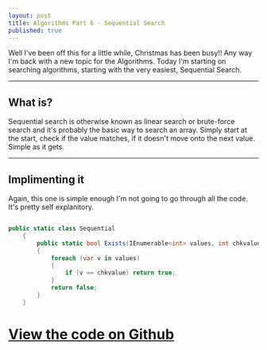 ```yaml
---
layout: post
title: Algorithms Part 6 - Sequential Search
published: true
---
```


Well I've been off this for a little while, Christmas has been busy!!
Any way I'm back with a new topic for the Algorithms. Today I'm starting on searching algorithms, starting with the very easiest, Sequential Search.

---

## What is?

Sequential search is otherwise known as linear search or brute-force search and it's probably the basic way to search an array. Simply start at the start, check if the value matches, if it doesn't move onto the next value. Simple as it gets.

---

## Implimenting it

Again, this one is simple enough I'm not going to go through all the code. It's pretty self explanitory.

```csharp

public static class Sequential
    {
        public static bool Exists(IEnumerable<int> values, int chkvalue)
        {
            foreach (var v in values)
            {
                if (v == chkvalue) return true;
            }
            return false;
        }
    }

```

# [View the code on Github](https://github.com/RobertCurry0216/NutshellAlgorithms)